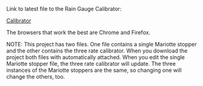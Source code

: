 Link to latest file to the Rain Gauge Calibrator: 

[Calibrator](http://a360.co/2dMWAjS)

The browsers that work the best are Chrome and Firefox.


NOTE: This project has two files. One file contains a single Mariotte stopper and the other contains the three rate calibrator.
      When you download the project both files with automatically attached. When you edit the single Mariotte stopper file, the three 
      rate calibrator will update. The three instances of the Mariotte stoppers are the same, so changing one will change the others, too.
